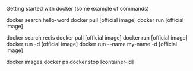 Getting started with docker (some example of commands)

docker search hello-word
docker pull [official image]
docker run [official image]


docker search redis
docker pull [official image]
docker run [official image]
docker run -d [official image]
docker run --name my-name -d [official image]

docker images
docker ps
docker stop [container-id]
